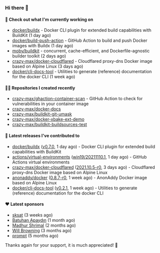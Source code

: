 ### Hi there 👋

#### 👷 Check out what I'm currently working on

- [docker/buildx](https://github.com/docker/buildx) - Docker CLI plugin for extended build capabilities with BuildKit (1 day ago)
- [docker/build-push-action](https://github.com/docker/build-push-action) - GitHub Action to build and push Docker images with Buildx (1 day ago)
- [moby/buildkit](https://github.com/moby/buildkit) - concurrent, cache-efficient, and Dockerfile-agnostic builder toolkit (2 days ago)
- [crazy-max/docker-cloudflared](https://github.com/crazy-max/docker-cloudflared) - Cloudflared proxy-dns Docker image based on Alpine Linux (3 days ago)
- [docker/cli-docs-tool](https://github.com/docker/cli-docs-tool) - Utilities to generate (reference) documentation for the docker CLI (1 week ago)

#### 👨‍💻 Repositories I created recently

- [crazy-max/ghaction-container-scan](https://github.com/crazy-max/ghaction-container-scan) - GitHub Action to check for vulnerabilities in your container image
- [crazy-max/docker-docs](https://github.com/crazy-max/docker-docs)
- [crazy-max/buildkit-git-umask](https://github.com/crazy-max/buildkit-git-umask)
- [crazy-max/docker-xbake-ext-demo](https://github.com/crazy-max/docker-xbake-ext-demo)
- [crazy-max/buildkit-buildsources-test](https://github.com/crazy-max/buildkit-buildsources-test)

#### 🚀 Latest releases I've contributed to

- [docker/buildx](https://github.com/docker/buildx) ([v0.7.0](https://github.com/docker/buildx/releases/tag/v0.7.0), 1 day ago) - Docker CLI plugin for extended build capabilities with BuildKit
- [actions/virtual-environments](https://github.com/actions/virtual-environments) ([win19/20211110.1](https://github.com/actions/virtual-environments/releases/tag/win19%2F20211110.1), 1 day ago) - GitHub Actions virtual environments
- [crazy-max/docker-cloudflared](https://github.com/crazy-max/docker-cloudflared) ([2021.10.5-r0](https://github.com/crazy-max/docker-cloudflared/releases/tag/2021.10.5-r0), 3 days ago) - Cloudflared proxy-dns Docker image based on Alpine Linux
- [anonaddy/docker](https://github.com/anonaddy/docker) ([0.8.7-r0](https://github.com/anonaddy/docker/releases/tag/0.8.7-r0), 1 week ago) - AnonAddy Docker image based on Alpine Linux
- [docker/cli-docs-tool](https://github.com/docker/cli-docs-tool) ([v0.2.1](https://github.com/docker/cli-docs-tool/releases/tag/v0.2.1), 1 week ago) - Utilities to generate (reference) documentation for the docker CLI

#### ❤️ Latest sponsors
- [sksat](https://github.com/sksat) (3 weeks ago)
- [Batuhan Apaydın](https://github.com/developer-guy) (1 month ago)
- [Madhur Shrimal](https://github.com/shrimalmadhur) (2 months ago)
- [Will Browning](https://github.com/willbrowningme) (3 months ago)
- [prompt](https://github.com/pr-mpt) (5 months ago)

Thanks again for your support, it is much appreciated! 🙏
